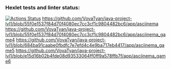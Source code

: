 ### Hexlet tests and linter status:
[![Actions Status](https://github.com/VovaTyan/java-project-lvl1/workflows/hexlet-check/badge.svg)](https://github.com/VovaTyan/java-project-lvl1/actions)
https://github.com/VovaTyan/java-project-lvl1/blob/55f0e1537f84d70f4080ec7cc3cf1c9804482bc6/app/asciinema
https://github.com/VovaTyan/java-project-lvl1/blob/55f0e1537f84d70f4080ec7cc3cf1c9804482bc6/app/asciinema_game4
https://github.com/VovaTyan/java-project-lvl1/blob/684ba91caabe0fbdfc7e7efd4c4e9ba717eb4417/app/asciinema_game5
https://github.com/VovaTyan/java-project-lvl1/blob/e15d16b02b4fde08d93533064ff0ff9a578ffb7f/app/asciinema_game6

